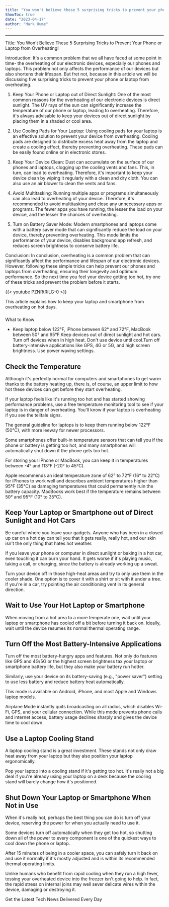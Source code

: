 ```yaml
---
title: "You won't believe these 5 surprising tricks to prevent your phone or laptop from overheating!"
ShowToc: true 
date: "2023-04-17"
author: "Mark Hume"
---
```

*****
Title: You Won't Believe These 5 Surprising Tricks to Prevent Your Phone or Laptop from Overheating!

Introduction:
It's a common problem that we all have faced at some point in time- the overheating of our electronic devices, especially our phones and laptops. This problem not only affects the performance of our devices but also shortens their lifespan. But fret not, because in this article we will be discussing five surprising tricks to prevent your phone or laptop from overheating.

1. Keep Your Phone or Laptop out of Direct Sunlight:
One of the most common reasons for the overheating of our electronic devices is direct sunlight. The UV rays of the sun can significantly increase the temperature of our phone or laptop, leading to overheating. Therefore, it's always advisable to keep your devices out of direct sunlight by placing them in a shaded or cool area.

2. Use Cooling Pads for Your Laptop:
Using cooling pads for your laptop is an effective solution to prevent your device from overheating. Cooling pads are designed to distribute excess heat away from the laptop and create a cooling effect, thereby preventing overheating. These pads can be easily found online or in electronic stores.

3. Keep Your Device Clean:
Dust can accumulate on the surface of our phones and laptops, clogging up the cooling vents and fans. This, in turn, can lead to overheating. Therefore, it's important to keep your device clean by wiping it regularly with a clean and dry cloth. You can also use an air blower to clean the vents and fans.

4. Avoid Multitasking:
Running multiple apps or programs simultaneously can also lead to overheating of your device. Therefore, it's recommended to avoid multitasking and close any unnecessary apps or programs. The fewer apps you have running, the lesser the load on your device, and the lesser the chances of overheating.

5. Turn on Battery Saver Mode:
Modern smartphones and laptops come with a battery saver mode that can significantly reduce the load on your device, thereby preventing overheating. This mode limits the performance of your device, disables background app refresh, and reduces screen brightness to conserve battery life.

Conclusion:
In conclusion, overheating is a common problem that can significantly affect the performance and lifespan of our electronic devices. However, following these simple tricks can help prevent our phones and laptops from overheating, ensuring their longevity and optimum performance. So the next time you feel your device getting too hot, try one of these tricks and prevent the problem before it starts.

{{< youtube PZNRtRiLG-0 >}} 




This article explains how to keep your laptop and smartphone from overheating on hot days.

 
### 
What to Know
 
- Keep laptop below 122°F, iPhone between 62° and 72°F, MacBook between 50° and 95°F.Keep devices out of direct sunlight and hot cars. Turn off devices when in high heat. Don't use device until cool.Turn off battery-intensive applications like GPS, 4G or 5G, and high screen brightness. Use power waving settings.

 
##   Check the Temperature  
 

Although it's perfectly normal for computers and smartphones to get warm thanks to the battery heating up, there is, of course, an upper limit to how hot these devices can get before they start overheating.

 

If your laptop feels like it's running too hot and has started showing performance problems, use a free temperature monitoring tool to see if your laptop is in danger of overheating. You'll know if your laptop is overheating if you see the telltale signs.

 
The general guideline for laptops is to keep them running below 122°F (50°C), with more leeway for newer processors.
 

Some smartphones offer built-in temperature sensors that can tell you if the phone or battery is getting too hot, and many smartphones will automatically shut down if the phone gets too hot.

 

For storing your iPhone or MacBook, you can keep it in temperatures between -4° and 113°F (-20° to 45°C).

 
Apple recommends an ideal temperature zone of 62° to 72°F (16° to 22°C) for iPhones to work well and describes ambient temperatures higher than 95°F (35°C) as damaging temperatures that could permanently ruin the battery capacity. MacBooks work best if the temperature remains between 50° and 95°F (10° to 35°C).
 
##   Keep Your Laptop or Smartphone out of Direct Sunlight and Hot Cars  
 

Be careful where you leave your gadgets. Anyone who has been in a closed up car on a hot day can tell you that it gets really, really hot, and our skin isn't the only thing that hates hot weather. 

 

If you leave your phone or computer in direct sunlight or baking in a hot car, even touching it can burn your hand. It gets worse if it's playing music, taking a call, or charging, since the battery is already working up a sweat.

 

Turn your device off in those high-heat areas and try to only use them in the cooler shade. One option is to cover it with a shirt or sit with it under a tree. If you're in a car, try pointing the air conditioning vent in its general direction.

 
##   Wait to Use Your Hot Laptop or Smartphone  
 

When moving from a hot area to a more temperate one, wait until your laptop or smartphone has cooled off a bit before turning it back on. Ideally, wait until the device resumes its normal thermal operating range.

 
##   Turn Off the Most Battery-Intensive Applications  
 

Turn off the most battery-hungry apps and features. Not only do features like GPS and 4G/5G or the highest screen brightness tax your laptop or smartphone battery life, but they also make your battery run hotter.

 

Similarly, use your device on its battery-saving (e.g., "power saver") setting to use less battery and reduce battery heat automatically.

 

This mode is available on Android, iPhone, and most Apple and Windows laptop models.

 

Airplane Mode instantly quits broadcasting on all radios, which disables Wi-Fi, GPS, and your cellular connection. While this mode prevents phone calls and internet access, battery usage declines sharply and gives the device time to cool down.

 
##   Use a Laptop Cooling Stand  
 

A laptop cooling stand is a great investment. These stands not only draw heat away from your laptop but they also position your laptop ergonomically.

 

Pop your laptop into a cooling stand if it's getting too hot. It's really not a big deal if you're already using your laptop on a desk because the cooling stand will barely change how it's positioned.

 
##   Shut Down Your Laptop or Smartphone When Not in Use  
 

When it's really hot, perhaps the best thing you can do is turn off your device, reserving the power for when you actually need to use it.

 

Some devices turn off automatically when they get too hot, so shutting down all of the power to every component is one of the quickest ways to cool down the phone or laptop.

 

After 15 minutes of being in a cooler space, you can safely turn it back on and use it normally if it's mostly adjusted and is within its recommended thermal operating limits.

 
Unlike humans who benefit from rapid cooling when they run a high fever, tossing your overheated device into the freezer isn't going to help. In fact, the rapid stress on internal joins may well sever delicate wires within the device, damaging or destroying it.
 

Get the Latest Tech News Delivered Every Day




